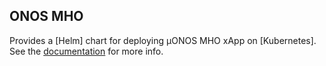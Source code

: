 ## ONOS MHO

Provides a [Helm] chart for deploying µONOS MHO xApp on [Kubernetes].
See the [documentation](https://docs.onosproject.org/onos-ran/docs/deployment/) for more info.
